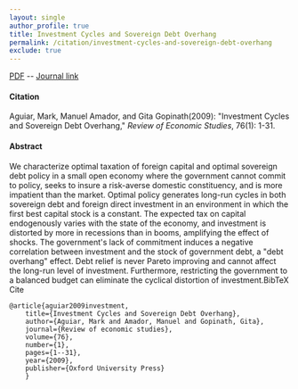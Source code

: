 ```yaml
---
layout: single 
author_profile: true 
title: Investment Cycles and Sovereign Debt Overhang 
permalink: /citation/investment-cycles-and-sovereign-debt-overhang
exclude: true
---
```


[PDF](https://markaguiar.github.io/files/cycle_overhang.pdf) -- [Journal link](https://doi.org/10.1111/j.1467-937X.2008.00523.x)
#### Citation

Aguiar, Mark, Manuel Amador, and Gita Gopinath(2009): "Investment Cycles and Sovereign Debt Overhang," *Review of Economic Studies*, 76(1): 1-31.

#### Abstract

We characterize optimal taxation of foreign capital and optimal sovereign debt policy in a small open economy where the government cannot commit to policy, seeks to insure a risk-averse domestic constituency, and is more impatient than the market. Optimal policy generates long-run cycles in both sovereign debt and foreign direct investment in an environment in which the first best capital stock is a constant. The expected tax on capital endogenously varies with the state of the economy, and investment is distorted by more in recessions than in booms, amplifying the effect of shocks. The government's lack of commitment induces a negative correlation between investment and the stock of government debt, a "debt overhang" effect. Debt relief is never Pareto improving and cannot affect the long-run level of investment. Furthermore, restricting the government to a balanced budget can eliminate the cyclical distortion of investment.BibTeX Cite

	@article{aguiar2009investment,
		title={Investment Cycles and Sovereign Debt Overhang},
		author={Aguiar, Mark and Amador, Manuel and Gopinath, Gita},
		journal={Review of economic studies},
		volume={76},
		number={1},
		pages={1--31},
		year={2009},
		publisher={Oxford University Press}
		}